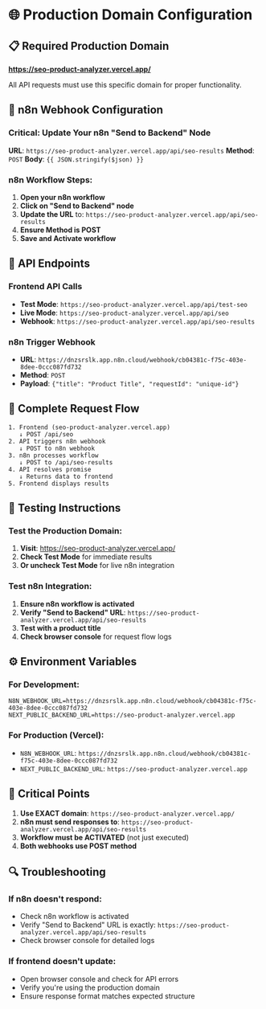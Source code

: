 # 🌐 Production Domain Configuration

## 📋 **Required Production Domain**
**https://seo-product-analyzer.vercel.app/**

All API requests must use this specific domain for proper functionality.

## 🔧 **n8n Webhook Configuration**

### **Critical: Update Your n8n "Send to Backend" Node**

**URL**: `https://seo-product-analyzer.vercel.app/api/seo-results`
**Method**: `POST`
**Body**: `{{ JSON.stringify($json) }}`

### **n8n Workflow Steps:**

1. **Open your n8n workflow**
2. **Click on "Send to Backend" node**
3. **Update the URL** to: `https://seo-product-analyzer.vercel.app/api/seo-results`
4. **Ensure Method is POST**
5. **Save and Activate workflow**

## 🎯 **API Endpoints**

### **Frontend API Calls**
- **Test Mode**: `https://seo-product-analyzer.vercel.app/api/test-seo`
- **Live Mode**: `https://seo-product-analyzer.vercel.app/api/seo`
- **Webhook**: `https://seo-product-analyzer.vercel.app/api/seo-results`

### **n8n Trigger Webhook**
- **URL**: `https://dnzsrslk.app.n8n.cloud/webhook/cb04381c-f75c-403e-8dee-0ccc087fd732`
- **Method**: `POST`
- **Payload**: `{"title": "Product Title", "requestId": "unique-id"}`

## 🔄 **Complete Request Flow**

```
1. Frontend (seo-product-analyzer.vercel.app)
   ↓ POST /api/seo
2. API triggers n8n webhook
   ↓ POST to n8n webhook
3. n8n processes workflow
   ↓ POST to /api/seo-results
4. API resolves promise
   ↓ Returns data to frontend
5. Frontend displays results
```

## 🧪 **Testing Instructions**

### **Test the Production Domain:**

1. **Visit**: https://seo-product-analyzer.vercel.app/
2. **Check Test Mode** for immediate results
3. **Or uncheck Test Mode** for live n8n integration

### **Test n8n Integration:**

1. **Ensure n8n workflow is activated**
2. **Verify "Send to Backend" URL**: `https://seo-product-analyzer.vercel.app/api/seo-results`
3. **Test with a product title**
4. **Check browser console** for request flow logs

## ⚙️ **Environment Variables**

### **For Development:**
```env
N8N_WEBHOOK_URL=https://dnzsrslk.app.n8n.cloud/webhook/cb04381c-f75c-403e-8dee-0ccc087fd732
NEXT_PUBLIC_BACKEND_URL=https://seo-product-analyzer.vercel.app
```

### **For Production (Vercel):**
- `N8N_WEBHOOK_URL`: `https://dnzsrslk.app.n8n.cloud/webhook/cb04381c-f75c-403e-8dee-0ccc087fd732`
- `NEXT_PUBLIC_BACKEND_URL`: `https://seo-product-analyzer.vercel.app`

## 🚨 **Critical Points**

1. **Use EXACT domain**: `https://seo-product-analyzer.vercel.app/`
2. **n8n must send responses to**: `https://seo-product-analyzer.vercel.app/api/seo-results`
3. **Workflow must be ACTIVATED** (not just executed)
4. **Both webhooks use POST method**

## 🔍 **Troubleshooting**

### **If n8n doesn't respond:**
- Check n8n workflow is activated
- Verify "Send to Backend" URL is exactly: `https://seo-product-analyzer.vercel.app/api/seo-results`
- Check browser console for detailed logs

### **If frontend doesn't update:**
- Open browser console and check for API errors
- Verify you're using the production domain
- Ensure response format matches expected structure